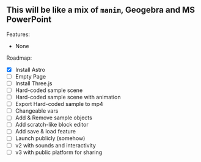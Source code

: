 This will be like a mix of `manim`, Geogebra and MS PowerPoint
-------------------------------------

Features:
- None

Roadmap:
- [x] Install Astro
- [ ] Empty Page
- [ ] Install Three.js
- [ ] Hard-coded sample scene
- [ ] Hard-coded sample scene with animation
- [ ] Export Hard-coded sample to mp4
- [ ] Changeable vars
- [ ] Add & Remove sample objects
- [ ] Add scratch-like block editor
- [ ] Add save & load feature
- [ ] Launch publicly (somehow)
- [ ] v2 with sounds and interactivity
- [ ] v3 with public platform for sharing